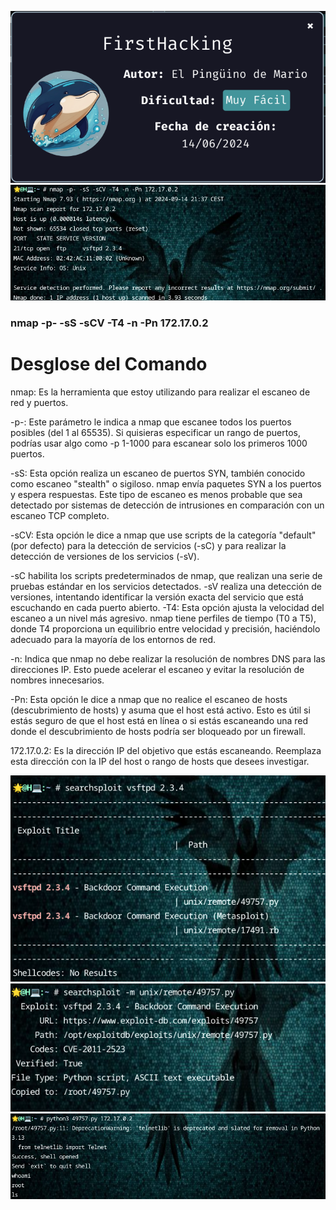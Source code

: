 ![FirstHacking](https://github.com/falart3/dockerlabs/blob/main/fh_001.png)
![FirstHacking](https://github.com/falart3/dockerlabs/blob/main/fh_002.png)

<h3>nmap -p- -sS -sCV -T4 -n -Pn 172.17.0.2</h3>

<h1>Desglose del Comando</h1>
nmap: Es la herramienta que estoy utilizando para realizar el escaneo de red y puertos.

-p-: Este parámetro le indica a nmap que escanee todos los puertos posibles (del 1 al 65535). Si quisieras especificar un rango de puertos, podrías usar algo como -p 1-1000 para escanear solo los primeros 1000 puertos.

-sS: Esta opción realiza un escaneo de puertos SYN, también conocido como escaneo "stealth" o sigiloso. nmap envía paquetes SYN a los puertos y espera respuestas. Este tipo de escaneo es menos probable que sea detectado por sistemas de detección de intrusiones en comparación con un escaneo TCP completo.

-sCV: Esta opción le dice a nmap que use scripts de la categoría "default" (por defecto) para la detección de servicios (-sC) y para realizar la detección de versiones de los servicios (-sV).

-sC habilita los scripts predeterminados de nmap, que realizan una serie de pruebas estándar en los servicios detectados.
-sV realiza una detección de versiones, intentando identificar la versión exacta del servicio que está escuchando en cada puerto abierto.
-T4: Esta opción ajusta la velocidad del escaneo a un nivel más agresivo. nmap tiene perfiles de tiempo (T0 a T5), donde T4 proporciona un equilibrio entre velocidad y precisión, haciéndolo adecuado para la mayoría de los entornos de red.

-n: Indica que nmap no debe realizar la resolución de nombres DNS para las direcciones IP. Esto puede acelerar el escaneo y evitar la resolución de nombres innecesarios.

-Pn: Esta opción le dice a nmap que no realice el escaneo de hosts (descubrimiento de hosts) y asuma que el host está activo. Esto es útil si estás seguro de que el host está en línea o si estás escaneando una red donde el descubrimiento de hosts podría ser bloqueado por un firewall.

172.17.0.2: Es la dirección IP del objetivo que estás escaneando. Reemplaza esta dirección con la IP del host o rango de hosts que desees investigar.


![FirstHacking](https://github.com/falart3/dockerlabs/blob/main/fh_003.png)
![FirstHacking](https://github.com/falart3/dockerlabs/blob/main/fh_004.png)
![FirstHacking](https://github.com/falart3/dockerlabs/blob/main/fh_005.png)

